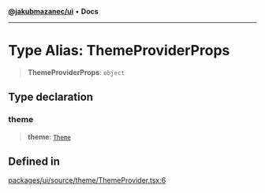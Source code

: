 [**@jakubmazanec/ui**](../README.md) • **Docs**

---

# Type Alias: ThemeProviderProps

> **ThemeProviderProps**: `object`

## Type declaration

### theme

> **theme**: [`Theme`](Theme.md)

## Defined in

[packages/ui/source/theme/ThemeProvider.tsx:6](https://github.com/jakubmazanec/tools/blob/043f017b24789eba8a7eb285e0e1042ac4eaaeea/packages/ui/source/theme/ThemeProvider.tsx#L6)
